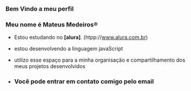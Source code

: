 ### Bem Vindo a meu perfil

### Meu nome é Mateus Medeiros®︎

- Estou estudando no **[alura]**. (htpp://www.alura.com.br)
- estou desenvolvendo a linguagem javaScript
- utilizo esse espaço para a minha organisação e compartilhamento dos meus projetos desenvolvidos

- ### Você pode entrar em contato comigo pelo email
